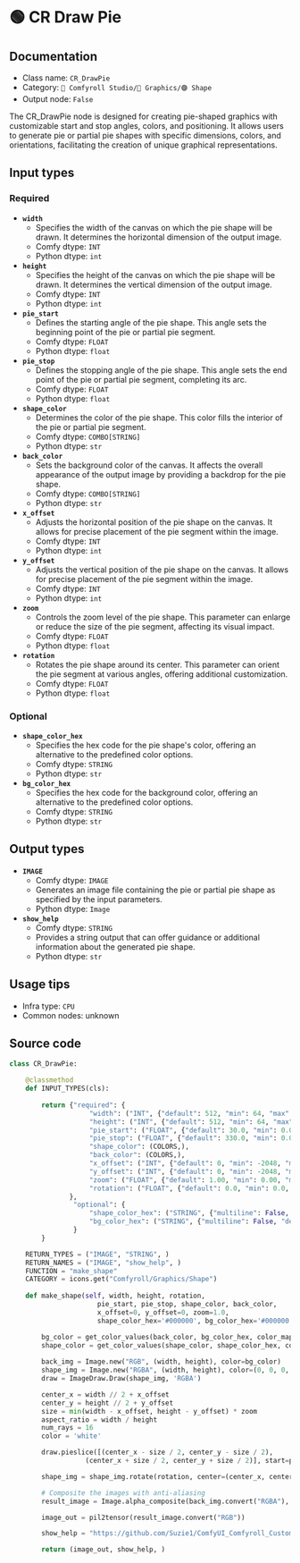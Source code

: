 # 🟢 CR Draw Pie
## Documentation
- Class name: `CR_DrawPie`
- Category: `🧩 Comfyroll Studio/👾 Graphics/🟣 Shape`
- Output node: `False`

The CR_DrawPie node is designed for creating pie-shaped graphics with customizable start and stop angles, colors, and positioning. It allows users to generate pie or partial pie shapes with specific dimensions, colors, and orientations, facilitating the creation of unique graphical representations.
## Input types
### Required
- **`width`**
    - Specifies the width of the canvas on which the pie shape will be drawn. It determines the horizontal dimension of the output image.
    - Comfy dtype: `INT`
    - Python dtype: `int`
- **`height`**
    - Specifies the height of the canvas on which the pie shape will be drawn. It determines the vertical dimension of the output image.
    - Comfy dtype: `INT`
    - Python dtype: `int`
- **`pie_start`**
    - Defines the starting angle of the pie shape. This angle sets the beginning point of the pie or partial pie segment.
    - Comfy dtype: `FLOAT`
    - Python dtype: `float`
- **`pie_stop`**
    - Defines the stopping angle of the pie shape. This angle sets the end point of the pie or partial pie segment, completing its arc.
    - Comfy dtype: `FLOAT`
    - Python dtype: `float`
- **`shape_color`**
    - Determines the color of the pie shape. This color fills the interior of the pie or partial pie segment.
    - Comfy dtype: `COMBO[STRING]`
    - Python dtype: `str`
- **`back_color`**
    - Sets the background color of the canvas. It affects the overall appearance of the output image by providing a backdrop for the pie shape.
    - Comfy dtype: `COMBO[STRING]`
    - Python dtype: `str`
- **`x_offset`**
    - Adjusts the horizontal position of the pie shape on the canvas. It allows for precise placement of the pie segment within the image.
    - Comfy dtype: `INT`
    - Python dtype: `int`
- **`y_offset`**
    - Adjusts the vertical position of the pie shape on the canvas. It allows for precise placement of the pie segment within the image.
    - Comfy dtype: `INT`
    - Python dtype: `int`
- **`zoom`**
    - Controls the zoom level of the pie shape. This parameter can enlarge or reduce the size of the pie segment, affecting its visual impact.
    - Comfy dtype: `FLOAT`
    - Python dtype: `float`
- **`rotation`**
    - Rotates the pie shape around its center. This parameter can orient the pie segment at various angles, offering additional customization.
    - Comfy dtype: `FLOAT`
    - Python dtype: `float`
### Optional
- **`shape_color_hex`**
    - Specifies the hex code for the pie shape's color, offering an alternative to the predefined color options.
    - Comfy dtype: `STRING`
    - Python dtype: `str`
- **`bg_color_hex`**
    - Specifies the hex code for the background color, offering an alternative to the predefined color options.
    - Comfy dtype: `STRING`
    - Python dtype: `str`
## Output types
- **`IMAGE`**
    - Comfy dtype: `IMAGE`
    - Generates an image file containing the pie or partial pie shape as specified by the input parameters.
    - Python dtype: `Image`
- **`show_help`**
    - Comfy dtype: `STRING`
    - Provides a string output that can offer guidance or additional information about the generated pie shape.
    - Python dtype: `str`
## Usage tips
- Infra type: `CPU`
- Common nodes: unknown


## Source code
```python
class CR_DrawPie:

    @classmethod
    def INPUT_TYPES(cls):
                       
        return {"required": {
                    "width": ("INT", {"default": 512, "min": 64, "max": 4096}),
                    "height": ("INT", {"default": 512, "min": 64, "max": 4096}),        
                    "pie_start": ("FLOAT", {"default": 30.0, "min": 0.0, "max": 9999.0, "step": 0.1}),
                    "pie_stop": ("FLOAT", {"default": 330.0, "min": 0.0, "max": 9999.0, "step": 0.1}),
                    "shape_color": (COLORS,), 
                    "back_color": (COLORS,),                  
                    "x_offset": ("INT", {"default": 0, "min": -2048, "max": 2048}),
                    "y_offset": ("INT", {"default": 0, "min": -2048, "max": 2048}),
                    "zoom": ("FLOAT", {"default": 1.00, "min": 0.00, "max": 10.00, "step": 0.05}),
                    "rotation": ("FLOAT", {"default": 0.0, "min": 0.0, "max": 3600.0, "step": 0.1}),
               },
                "optional": {
                    "shape_color_hex": ("STRING", {"multiline": False, "default": "#000000"}),
                    "bg_color_hex": ("STRING", {"multiline": False, "default": "#000000"}),
                }
        }

    RETURN_TYPES = ("IMAGE", "STRING", )
    RETURN_NAMES = ("IMAGE", "show_help", )
    FUNCTION = "make_shape"
    CATEGORY = icons.get("Comfyroll/Graphics/Shape")
    
    def make_shape(self, width, height, rotation,
                      pie_start, pie_stop, shape_color, back_color,
                      x_offset=0, y_offset=0, zoom=1.0,
                      shape_color_hex='#000000', bg_color_hex='#000000'):

        bg_color = get_color_values(back_color, bg_color_hex, color_mapping) 
        shape_color = get_color_values(shape_color, shape_color_hex, color_mapping) 
          
        back_img = Image.new("RGB", (width, height), color=bg_color)
        shape_img = Image.new("RGBA", (width, height), color=(0, 0, 0, 0))     
        draw = ImageDraw.Draw(shape_img, 'RGBA')        

        center_x = width // 2 + x_offset
        center_y = height // 2 + y_offset         
        size = min(width - x_offset, height - y_offset) * zoom
        aspect_ratio = width / height
        num_rays = 16
        color = 'white'

        draw.pieslice([(center_x - size / 2, center_y - size / 2),
                   (center_x + size / 2, center_y + size / 2)], start=pie_start, end=pie_stop, fill=color, outline=None)

        shape_img = shape_img.rotate(rotation, center=(center_x, center_y))      

        # Composite the images with anti-aliasing
        result_image = Image.alpha_composite(back_img.convert("RGBA"), shape_img)

        image_out = pil2tensor(result_image.convert("RGB"))

        show_help = "https://github.com/Suzie1/ComfyUI_Comfyroll_CustomNodes/wiki/Pattern-Nodes-2#cr-draw-pie"

        return (image_out, show_help, )  

```
